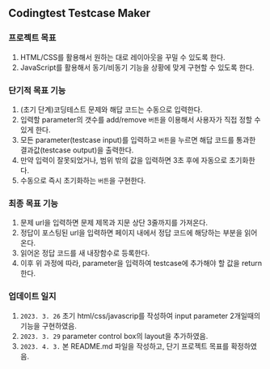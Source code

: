 ## Codingtest Testcase Maker

### 프로젝트 목표

1. HTML/CSS를 활용해서 원하는 대로 레이아웃을 꾸밀 수 있도록 한다.
2. JavaScript를 활용해서 동기/비동기 기능을 상황에 맞게 구현할 수 있도록 한다.

### 단기적 목표 기능

1. (초기 단계)코딩테스트 문제와 해답 코드는 수동으로 입력한다.
2. 입력할 parameter의 갯수를 add/remove `버튼`을 이용해서 사용자가 직접 정할 수 있게 한다.
3. 모든 parameter(testcase input)를 입력하고 `버튼`을 누르면 해답 코드를 통과한 결과값(testcase output)을 출력한다.
4. 만약 입력이 잘못되었거나, 범위 밖의 값을 입력하면 3초 후에 자동으로 초기화한다.
5. 수동으로 즉시 초기화하는 `버튼`을 구현한다.

### 최종 목표 기능

1. 문제 url을 입력하면 문제 제목과 지문 상단 3줄까지를 가져온다.
2. 정답이 포스팅된 url을 입력하면 페이지 내에서 정답 코드에 해당하는 부분을 읽어온다.
3. 읽어온 정답 코드를 새 내장함수로 등록한다.
4. 이후 위 과정에 따라, parameter을 입력하여 testcase에 추가해야 할 값을 return한다.

### 업데이트 일지

1. `2023. 3. 26` 초기 html/css/javascrip를 작성하여 input parameter 2개일때의 기능을 구현하였음.
2. `2023. 3. 29` parameter control box의 layout을 추가하였음.
3. `2023. 4. 3.` 본 README.md 파일을 작성하고, 단기 프로젝트 목표를 확정하였음.
